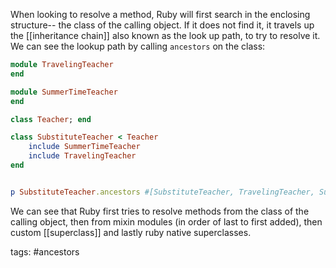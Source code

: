 When looking to resolve a method, Ruby will first search in the enclosing structure-- the class of the calling object. If it does not find it, it travels up the [[inheritance chain]] also known as the look up path, to try to resolve it. We can see the lookup path by calling `ancestors` on the class:

```ruby
module TravelingTeacher
end

module SummerTimeTeacher
end

class Teacher; end

class SubstituteTeacher < Teacher
	include SummerTimeTeacher
	include TravelingTeacher
end


p SubstituteTeacher.ancestors #[SubstituteTeacher, TravelingTeacher, SummerTimeTeacher, Teacher, Object, PP::ObjectMixin, Kernel, BasicObject]


```
We can see that Ruby first tries to resolve methods from the class of the calling object, then from mixin modules (in order of last to first added), then custom [[superclass]] and lastly ruby native superclasses. 

tags: #ancestors 